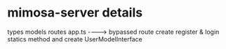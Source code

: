 # mimosa-server details

types
models
routes
app.ts ----> bypassed route
create register & login statics method and create UserModelInterface
